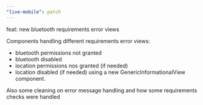 ```yaml
---
"live-mobile": patch
---
```


feat: new bluetooth requirements error views

Components handling different requirements error views:

- bluetooth permissions not granted
- bluetooth disabled
- location permissions nos granted (if needed)
- location disabled (if needed)
  using a new GenericInformationalView component.

Also some cleaning on error message handling and how some requirements checks were handled
